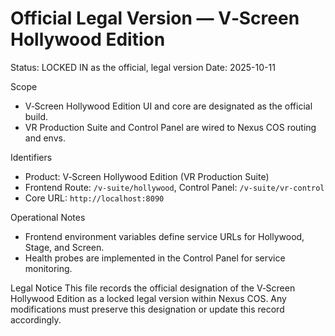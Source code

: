 Official Legal Version — V‑Screen Hollywood Edition
==================================================

Status: LOCKED IN as the official, legal version
Date: 2025-10-11

Scope
- V‑Screen Hollywood Edition UI and core are designated as the official build.
- VR Production Suite and Control Panel are wired to Nexus COS routing and envs.

Identifiers
- Product: V‑Screen Hollywood Edition (VR Production Suite)
- Frontend Route: `/v-suite/hollywood`, Control Panel: `/v-suite/vr-control`
- Core URL: `http://localhost:8090`

Operational Notes
- Frontend environment variables define service URLs for Hollywood, Stage, and Screen.
- Health probes are implemented in the Control Panel for service monitoring.

Legal Notice
This file records the official designation of the V‑Screen Hollywood Edition as a locked legal version within Nexus COS. Any modifications must preserve this designation or update this record accordingly.